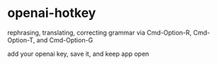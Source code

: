 # openai-hotkey
rephrasing, translating, correcting grammar via Cmd-Option-R, Cmd-Option-T, and Cmd-Option-G

add your openai key, save it, and keep app open
